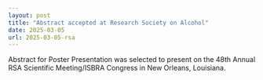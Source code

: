 ```yaml
---
layout: post
title: "Abstract accepted at Research Society on Alcohol"
date: 2025-03-05
url: 2025-03-05-rsa
---
```


Abstract for Poster Presentation was selected to present on the 48th Annual RSA Scientific Meeting/ISBRA Congress in New Orleans, Louisiana. 
